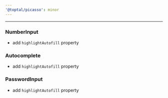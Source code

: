 ```yaml
---
'@toptal/picasso': minor
---
```


---

### NumberInput

- add `highlightAutofill` property

### Autocomplete

- add `highlightAutofill` property

### PasswordInput

- add `highlightAutofill` property
